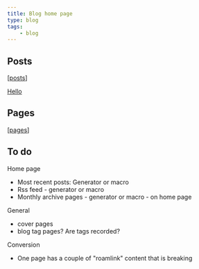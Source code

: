 ```yaml
---
title: Blog home page
type: blog
tags: 
    - blog
---
```



## Posts

[[posts]]

[Hello](./2008/12/28/plans-for-implementing-rotating-banner-image/index.md)


## Pages

[[pages]]


## To do

Home page

- Most recent posts: Generator or macro
- Rss feed - generator or macro
- Monthly archive pages - generator or macro - on home page

General

- cover pages
- blog tag pages? Are tags recorded?

Conversion

- One page has a couple of "roamlink" content that is breaking


[//begin]: # "Autogenerated link references for markdown compatibility"
[posts]: posts.md "Posts"
[pages]: pages.md "Pages"
[//end]: # "Autogenerated link references"
